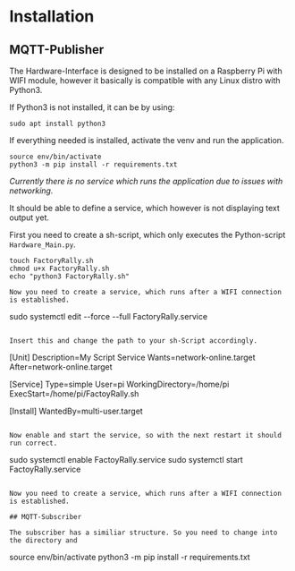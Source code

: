 # Installation

## MQTT-Publisher

The Hardware-Interface is designed to be installed on a Raspberry Pi with WIFI module, however it basically is compatible with any Linux distro with Python3.

If Python3 is not installed, it can be by using:

```
sudo apt install python3
```

If everything needed is installed, activate the venv and run the application.

```
source env/bin/activate
python3 -m pip install -r requirements.txt
```

*Currently there is no service which runs the application due to issues with networking.*

It should be able to define a service, which however is not displaying text output yet.

First you need to create a sh-script, which only executes the Python-script `Hardware_Main.py`.

```
touch FactoryRally.sh
chmod u+x FactoryRally.sh
echo "python3 FactoryRally.sh"

Now you need to create a service, which runs after a WIFI connection is established.

```
sudo systemctl edit --force --full FactoryRally.service
```

Insert this and change the path to your sh-Script accordingly.

```
[Unit]
Description=My Script Service
Wants=network-online.target
After=network-online.target

[Service]
Type=simple
User=pi
WorkingDirectory=/home/pi
ExecStart=/home/pi/FactoyRally.sh

[Install]
WantedBy=multi-user.target
```

Now enable and start the service, so with the next restart it should run correct.

```
sudo systemctl enable FactoyRally.service
sudo systemctl start FactoyRally.service
```

Now you need to create a service, which runs after a WIFI connection is established.

## MQTT-Subscriber

The subscriber has a similiar structure. So you need to change into the directory and

```
source env/bin/activate
python3 -m pip install -r requirements.txt
```
